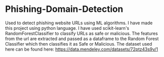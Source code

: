 # Phishing-Domain-Detection
Used to detect phishing website URLs using ML algorithms.
I have made this project using python language. I have used scikit-learn's RandomForestClassifier to classify URLs as safe or malicious.
The features from the url are extracted and passed as a dataframe to the Random Forest Classifier which then classifies it as Safe or Malicious.
The dataset used here can be found here: https://data.mendeley.com/datasets/72ptz43s9v/1

